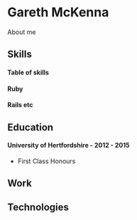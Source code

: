 # Gareth McKenna

About me

## Skills

#### Table of skills


#### Ruby


#### Rails etc

## Education

#### University of Hertfordshire - 2012 - 2015

- First Class Honours


## Work

## Technologies 
